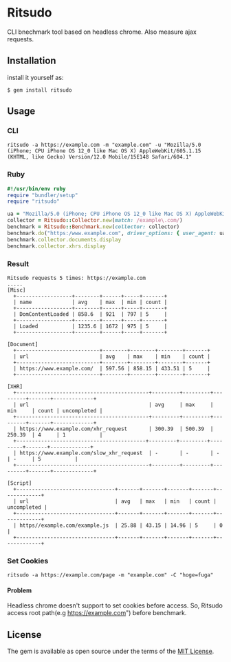 # Ritsudo

CLI bnechmark tool based on headless chrome.
Also measure ajax requests.

## Installation

install it yourself as:

    $ gem install ritsudo

## Usage
### CLI
```
ritsudo -a https://example.com -m "example.com" -u "Mozilla/5.0 (iPhone; CPU iPhone OS 12_0 like Mac OS X) AppleWebKit/605.1.15 (KHTML, like Gecko) Version/12.0 Mobile/15E148 Safari/604.1"
```

### Ruby
```ruby
#!/usr/bin/env ruby
require "bundler/setup"
require "ritsudo"

ua = "Mozilla/5.0 (iPhone; CPU iPhone OS 12_0 like Mac OS X) AppleWebKit/605.1.15 (KHTML, like Gecko) Version/12.0 Mobile/15E148 Safari/604.1"
collector = Ritsudo::Collector.new(match: /example\.com/)
benchmark = Ritsudo::Benchmark.new(collector: collector)
benchmark.do("https:/www.example.com", driver_options: { user_agent: ua })
benchmark.collector.documents.display
benchmark.collector.xhrs.display
```

### Result
```
Ritsudo requests 5 times: https://example.com
.....
[Misc]
  +------------------+--------+------+-----+-------+
  | name             | avg    | max  | min | count |
  +------------------+--------+------+-----+-------+
  | DomContentLoaded | 858.6  | 921  | 797 | 5     |
  +------------------+--------+------+-----+-------+
  | Loaded           | 1235.6 | 1672 | 975 | 5     |
  +------------------+--------+------+-----+-------+

[Document]
  +---------------------------+--------+--------+--------+-------+
  | url                       | avg    | max    | min    | count |
  +---------------------------+--------+--------+--------+-------+
  | https://www.example.com/  | 597.56 | 858.15 | 433.51 | 5     |
  +---------------------------+--------+--------+--------+-------+

[XHR]
  +-------------------------------------------+---------+---------+---------+-------+-------------+
  | url                                       | avg     | max     | min     | count | uncompleted |
  +-------------------------------------------+---------+---------+---------+-------+-------------+
  | https://www.example.com/xhr_request       | 300.39  | 500.39  | 250.39  | 4     | 1           |
  +------------------------------------------+---------+---------+---------+-------+-------------+
  | https://www.example.com/slow_xhr_request  | -       | -       | -       | -     | 5           |
  +-------------------------------------------+---------+---------+---------+-------+-------------+

[Script]
  +--------------------------------+-------+-------+-------+-------+-------------+
  | url                            | avg   | max   | min   | count | uncompleted |
  +--------------------------------+-------+-------+-------+-------+-------------+
  | https//example.com/example.js  | 25.88 | 43.15 | 14.96 | 5     | 0           |
  +--------------------------------+-------+-------+-------+-------+-------------+
```

### Set Cookies
```
ritsudo -a https://example.com/page -m "example.com" -C "hoge=fuga"
```

#### Problem
Headless chrome doesn't support to set cookies before access.
So, Ritsudo access root path(e.g https://example.com") before benchmark.

## License

The gem is available as open source under the terms of the [MIT License](https://opensource.org/licenses/MIT).
